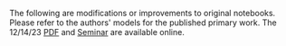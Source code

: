 The following are modifications or improvements to original notebooks. Please refer to the authors' models for the published primary work. The 12/14/23 [PDF](https://drive.google.com/file/d/1-_KxLH4RACFtPiXsYIUu62DtjsQgvRIe/view?usp=drive_link) and [Seminar](https://www.youtube.com/watch?v=Ki_6wnEDXWc) are available online.
